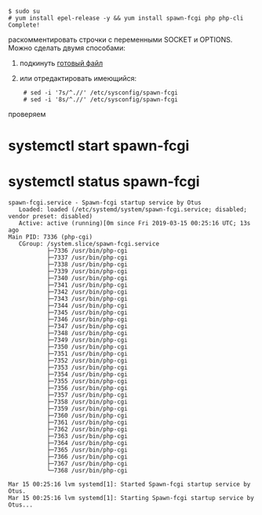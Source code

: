     $ sudo su
    # yum install epel-release -y && yum install spawn-fcgi php php-cli
    Complete!

раскомментировать строчки с переменными SOCKET и OPTIONS. Можно сделать двумя способами:
1. подкинуть [готовый файл](https://github.com/shaadowsky/LinuxAdmin012019/blob/master/hw08.%20System%20init.%20Systemd/2/spawn-fcgi)
2. или отредактировать имеющийся:

        # sed -i '7s/^.//' /etc/sysconfig/spawn-fcgi 
        # sed -i '8s/^.//' /etc/sysconfig/spawn-fcgi 

проверяем 

# systemctl start spawn-fcgi
# systemctl status spawn-fcgi

    spawn-fcgi.service - Spawn-fcgi startup service by Otus
       Loaded: loaded (/etc/systemd/system/spawn-fcgi.service; disabled; vendor preset: disabled)
       Active: active (running)[0m since Fri 2019-03-15 00:25:16 UTC; 13s ago
    Main PID: 7336 (php-cgi)
       CGroup: /system.slice/spawn-fcgi.service
               ├─7336 /usr/bin/php-cgi
               ├─7337 /usr/bin/php-cgi
               ├─7338 /usr/bin/php-cgi
               ├─7339 /usr/bin/php-cgi
               ├─7340 /usr/bin/php-cgi
               ├─7341 /usr/bin/php-cgi
               ├─7342 /usr/bin/php-cgi
               ├─7343 /usr/bin/php-cgi
               ├─7344 /usr/bin/php-cgi
               ├─7345 /usr/bin/php-cgi
               ├─7346 /usr/bin/php-cgi
               ├─7347 /usr/bin/php-cgi
               ├─7348 /usr/bin/php-cgi
               ├─7349 /usr/bin/php-cgi
               ├─7350 /usr/bin/php-cgi
               ├─7351 /usr/bin/php-cgi
               ├─7352 /usr/bin/php-cgi
               ├─7353 /usr/bin/php-cgi
               ├─7354 /usr/bin/php-cgi
               ├─7355 /usr/bin/php-cgi
               ├─7356 /usr/bin/php-cgi
               ├─7357 /usr/bin/php-cgi
               ├─7358 /usr/bin/php-cgi
               ├─7359 /usr/bin/php-cgi
               ├─7360 /usr/bin/php-cgi
               ├─7361 /usr/bin/php-cgi
               ├─7362 /usr/bin/php-cgi
               ├─7363 /usr/bin/php-cgi
               ├─7364 /usr/bin/php-cgi
               ├─7365 /usr/bin/php-cgi
               ├─7366 /usr/bin/php-cgi
               ├─7367 /usr/bin/php-cgi
               └─7368 /usr/bin/php-cgi
    
    Mar 15 00:25:16 lvm systemd[1]: Started Spawn-fcgi startup service by Otus.
    Mar 15 00:25:16 lvm systemd[1]: Starting Spawn-fcgi startup service by Otus...

